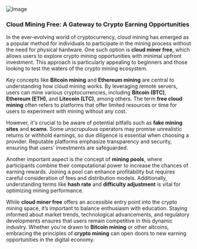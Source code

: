 
![Image](https://github.com/user-attachments/assets/31692037-0104-4703-abd1-696b6a7dd41b)
### Cloud Mining Free: A Gateway to Crypto Earning Opportunities

In the ever-evolving world of cryptocurrency, cloud mining has emerged as a popular method for individuals to participate in the mining process without the need for physical hardware. One such option is **cloud miner free**, which allows users to explore crypto mining opportunities with minimal upfront investment. This approach is particularly appealing to beginners and those looking to test the waters of the crypto mining ecosystem.

Key concepts like **Bitcoin mining** and **Ethereum mining** are central to understanding how cloud mining works. By leveraging remote servers, users can mine various cryptocurrencies, including **Bitcoin (BTC)**, **Ethereum (ETH)**, and **Litecoin (LTC)**, among others. The term **free cloud mining** often refers to platforms that offer limited resources or time for users to experiment with mining without any cost.

However, it's crucial to be aware of potential pitfalls such as **fake mining sites** and **scams**. Some unscrupulous operators may promise unrealistic returns or withhold earnings, so due diligence is essential when choosing a provider. Reputable platforms emphasize transparency and security, ensuring that users' investments are safeguarded.

Another important aspect is the concept of **mining pools**, where participants combine their computational power to increase the chances of earning rewards. Joining a pool can enhance profitability but requires careful consideration of fees and distribution models. Additionally, understanding terms like **hash rate** and **difficulty adjustment** is vital for optimizing mining performance.

While **cloud miner free** offers an accessible entry point into the crypto mining space, it’s important to balance enthusiasm with education. Staying informed about market trends, technological advancements, and regulatory developments ensures that users remain competitive in this dynamic industry. Whether you're drawn to **Bitcoin mining** or other altcoins, embracing the principles of **crypto mining** can open doors to new earning opportunities in the digital economy.